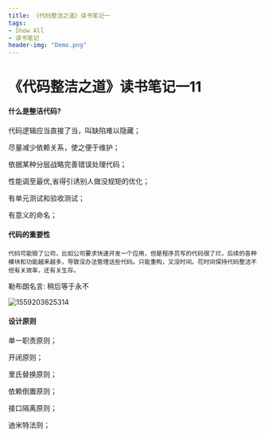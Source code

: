 ```yaml
---
title: 《代码整洁之道》读书笔记一
tags:
- Show All
- 读书笔记
header-img: "Demo.png"
---
```

# 《代码整洁之道》读书笔记一11

#### 什么是整洁代码?	

代码逻辑应当直接了当，叫缺陷难以隐藏；

尽量减少依赖关系，使之便于维护；

依据某种分层战略完善错误处理代码；

性能调至最优,省得引诱别人做没规矩的优化；

有单元测试和验收测试；

有意义的命名；



#### 代码的重要性

 	代码可能毁了公司，比如公司要求快速开发一个应用，但是程序员写的代码很了烂，后续的各种模块和功能越来越多，导致没办法管理这些代码。只能重构，又没时间。花时间保持代码整洁不但有关效率，还有关生存。

勒布朗名言: 稍后等于永不

![1559203625314](http://lzk123.xyz/img/1559203625314.png)

#### 设计原则

单一职责原则；

开闭原则；

里氏替换原则；

依赖倒置原则；

接口隔离原则；

迪米特法则；